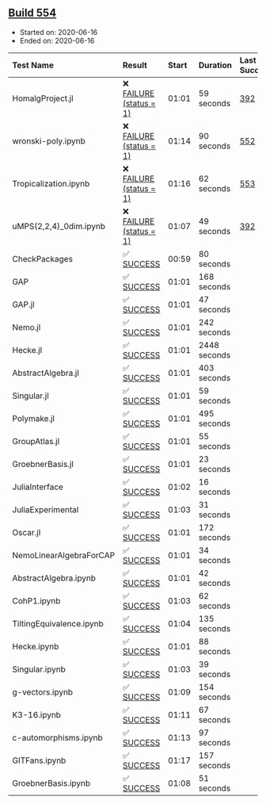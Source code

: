 ## [Build 554](https://oscarci.mathematik.uni-kl.de/job/oscar-julia-1.4/554/)

* Started on: 2020-06-16
* Ended on: 2020-06-16

| Test Name    | Result | Start | Duration | Last Success | First Failure |
|:-------------|:-------|:------|:---------|:-------------|:--------------|
| HomalgProject.jl | ❌ [FAILURE (status = 1)](https://oscarci.mathematik.uni-kl.de/job/oscar-julia-1.4/554/artifact/logs/build-554/HomalgProject.jl.log) | 01:01 | 59 seconds | [392](https://oscarci.mathematik.uni-kl.de/job/oscar-julia-1.4/392/) | [393](https://oscarci.mathematik.uni-kl.de/job/oscar-julia-1.4/393/) |
| wronski-poly.ipynb | ❌ [FAILURE (status = 1)](https://oscarci.mathematik.uni-kl.de/job/oscar-julia-1.4/554/artifact/logs/build-554/wronski-poly.ipynb.log) | 01:14 | 90 seconds | [552](https://oscarci.mathematik.uni-kl.de/job/oscar-julia-1.4/552/) | [553](https://oscarci.mathematik.uni-kl.de/job/oscar-julia-1.4/553/) |
| Tropicalization.ipynb | ❌ [FAILURE (status = 1)](https://oscarci.mathematik.uni-kl.de/job/oscar-julia-1.4/554/artifact/logs/build-554/Tropicalization.ipynb.log) | 01:16 | 62 seconds | [553](https://oscarci.mathematik.uni-kl.de/job/oscar-julia-1.4/553/) | [554](https://oscarci.mathematik.uni-kl.de/job/oscar-julia-1.4/554/) |
| uMPS(2,2,4)_0dim.ipynb | ❌ [FAILURE (status = 1)](https://oscarci.mathematik.uni-kl.de/job/oscar-julia-1.4/554/artifact/logs/build-554/uMPS-2-2-4-_0dim.ipynb.log) | 01:07 | 49 seconds | [392](https://oscarci.mathematik.uni-kl.de/job/oscar-julia-1.4/392/) | [393](https://oscarci.mathematik.uni-kl.de/job/oscar-julia-1.4/393/) |
| CheckPackages | ✅ [SUCCESS](https://oscarci.mathematik.uni-kl.de/job/oscar-julia-1.4/554/artifact/logs/build-554/CheckPackages.log) | 00:59 | 80 seconds |  |  |
| GAP | ✅ [SUCCESS](https://oscarci.mathematik.uni-kl.de/job/oscar-julia-1.4/554/artifact/logs/build-554/GAP.log) | 01:01 | 168 seconds |  |  |
| GAP.jl | ✅ [SUCCESS](https://oscarci.mathematik.uni-kl.de/job/oscar-julia-1.4/554/artifact/logs/build-554/GAP.jl.log) | 01:01 | 47 seconds |  |  |
| Nemo.jl | ✅ [SUCCESS](https://oscarci.mathematik.uni-kl.de/job/oscar-julia-1.4/554/artifact/logs/build-554/Nemo.jl.log) | 01:01 | 242 seconds |  |  |
| Hecke.jl | ✅ [SUCCESS](https://oscarci.mathematik.uni-kl.de/job/oscar-julia-1.4/554/artifact/logs/build-554/Hecke.jl.log) | 01:01 | 2448 seconds |  |  |
| AbstractAlgebra.jl | ✅ [SUCCESS](https://oscarci.mathematik.uni-kl.de/job/oscar-julia-1.4/554/artifact/logs/build-554/AbstractAlgebra.jl.log) | 01:01 | 403 seconds |  |  |
| Singular.jl | ✅ [SUCCESS](https://oscarci.mathematik.uni-kl.de/job/oscar-julia-1.4/554/artifact/logs/build-554/Singular.jl.log) | 01:01 | 59 seconds |  |  |
| Polymake.jl | ✅ [SUCCESS](https://oscarci.mathematik.uni-kl.de/job/oscar-julia-1.4/554/artifact/logs/build-554/Polymake.jl.log) | 01:01 | 495 seconds |  |  |
| GroupAtlas.jl | ✅ [SUCCESS](https://oscarci.mathematik.uni-kl.de/job/oscar-julia-1.4/554/artifact/logs/build-554/GroupAtlas.jl.log) | 01:01 | 55 seconds |  |  |
| GroebnerBasis.jl | ✅ [SUCCESS](https://oscarci.mathematik.uni-kl.de/job/oscar-julia-1.4/554/artifact/logs/build-554/GroebnerBasis.jl.log) | 01:01 | 23 seconds |  |  |
| JuliaInterface | ✅ [SUCCESS](https://oscarci.mathematik.uni-kl.de/job/oscar-julia-1.4/554/artifact/logs/build-554/JuliaInterface.log) | 01:02 | 16 seconds |  |  |
| JuliaExperimental | ✅ [SUCCESS](https://oscarci.mathematik.uni-kl.de/job/oscar-julia-1.4/554/artifact/logs/build-554/JuliaExperimental.log) | 01:03 | 31 seconds |  |  |
| Oscar.jl | ✅ [SUCCESS](https://oscarci.mathematik.uni-kl.de/job/oscar-julia-1.4/554/artifact/logs/build-554/Oscar.jl.log) | 01:01 | 172 seconds |  |  |
| NemoLinearAlgebraForCAP | ✅ [SUCCESS](https://oscarci.mathematik.uni-kl.de/job/oscar-julia-1.4/554/artifact/logs/build-554/NemoLinearAlgebraForCAP.log) | 01:01 | 34 seconds |  |  |
| AbstractAlgebra.ipynb | ✅ [SUCCESS](https://oscarci.mathematik.uni-kl.de/job/oscar-julia-1.4/554/artifact/logs/build-554/AbstractAlgebra.ipynb.log) | 01:01 | 42 seconds |  |  |
| CohP1.ipynb | ✅ [SUCCESS](https://oscarci.mathematik.uni-kl.de/job/oscar-julia-1.4/554/artifact/logs/build-554/CohP1.ipynb.log) | 01:03 | 62 seconds |  |  |
| TiltingEquivalence.ipynb | ✅ [SUCCESS](https://oscarci.mathematik.uni-kl.de/job/oscar-julia-1.4/554/artifact/logs/build-554/TiltingEquivalence.ipynb.log) | 01:04 | 135 seconds |  |  |
| Hecke.ipynb | ✅ [SUCCESS](https://oscarci.mathematik.uni-kl.de/job/oscar-julia-1.4/554/artifact/logs/build-554/Hecke.ipynb.log) | 01:01 | 88 seconds |  |  |
| Singular.ipynb | ✅ [SUCCESS](https://oscarci.mathematik.uni-kl.de/job/oscar-julia-1.4/554/artifact/logs/build-554/Singular.ipynb.log) | 01:03 | 39 seconds |  |  |
| g-vectors.ipynb | ✅ [SUCCESS](https://oscarci.mathematik.uni-kl.de/job/oscar-julia-1.4/554/artifact/logs/build-554/g-vectors.ipynb.log) | 01:09 | 154 seconds |  |  |
| K3-16.ipynb | ✅ [SUCCESS](https://oscarci.mathematik.uni-kl.de/job/oscar-julia-1.4/554/artifact/logs/build-554/K3-16.ipynb.log) | 01:11 | 67 seconds |  |  |
| c-automorphisms.ipynb | ✅ [SUCCESS](https://oscarci.mathematik.uni-kl.de/job/oscar-julia-1.4/554/artifact/logs/build-554/c-automorphisms.ipynb.log) | 01:13 | 97 seconds |  |  |
| GITFans.ipynb | ✅ [SUCCESS](https://oscarci.mathematik.uni-kl.de/job/oscar-julia-1.4/554/artifact/logs/build-554/GITFans.ipynb.log) | 01:17 | 157 seconds |  |  |
| GroebnerBasis.ipynb | ✅ [SUCCESS](https://oscarci.mathematik.uni-kl.de/job/oscar-julia-1.4/554/artifact/logs/build-554/GroebnerBasis.ipynb.log) | 01:08 | 51 seconds |  |  |
